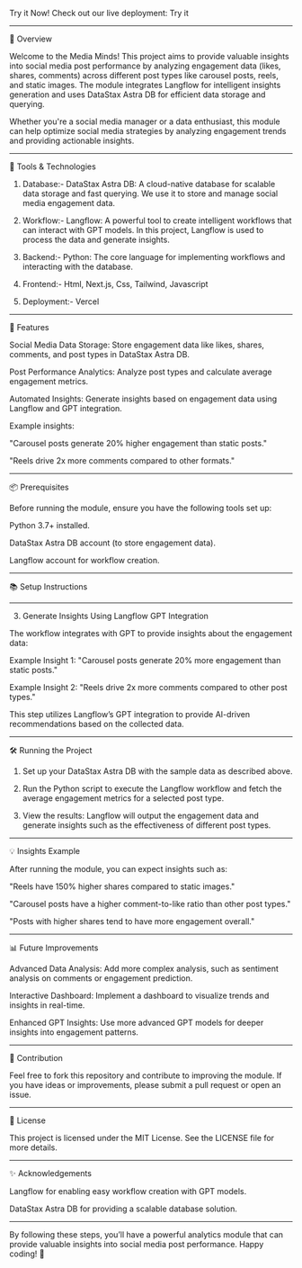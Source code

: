 Try it Now!
Check out our live deployment: Try it

---

🌟 Overview

Welcome to the Media Minds! This project aims to provide valuable insights into social media post performance by analyzing engagement data (likes, shares, comments) across different post types like carousel posts, reels, and static images. The module integrates Langflow for intelligent insights generation and uses DataStax Astra DB for efficient data storage and querying.

Whether you're a social media manager or a data enthusiast, this module can help optimize social media strategies by analyzing engagement trends and providing actionable insights.


---

🔧 Tools & Technologies

1. Database:- DataStax Astra DB: A cloud-native database for scalable data storage and fast querying. We use it to store and manage social media engagement data.

2. Workflow:- Langflow: A powerful tool to create intelligent workflows that can interact with GPT models. In this project, Langflow is used to process the data and generate insights.

3. Backend:- Python: The core language for implementing workflows and interacting with the database.

4. Frontend:- Html, Next.js, Css, Tailwind, Javascript

5. Deployment:- Vercel
---

🚀 Features

Social Media Data Storage: Store engagement data like likes, shares, comments, and post types in DataStax Astra DB.

Post Performance Analytics: Analyze post types and calculate average engagement metrics.

Automated Insights: Generate insights based on engagement data using Langflow and GPT integration.

Example insights:

"Carousel posts generate 20% higher engagement than static posts."

"Reels drive 2x more comments compared to other formats."





---

📦 Prerequisites

Before running the module, ensure you have the following tools set up:

Python 3.7+ installed.

DataStax Astra DB account (to store engagement data).

Langflow account for workflow creation.



---

📚 Setup Instructions


---

3. Generate Insights Using Langflow GPT Integration

The workflow integrates with GPT to provide insights about the engagement data:

Example Insight 1: "Carousel posts generate 20% more engagement than static posts."

Example Insight 2: "Reels drive 2x more comments compared to other post types."


This step utilizes Langflow’s GPT integration to provide AI-driven recommendations based on the collected data.


---

🛠️ Running the Project

1. Set up your DataStax Astra DB with the sample data as described above.


2. Run the Python script to execute the Langflow workflow and fetch the average engagement metrics for a selected post type.


3. View the results: Langflow will output the engagement data and generate insights such as the effectiveness of different post types.




---

💡 Insights Example

After running the module, you can expect insights such as:

"Reels have 150% higher shares compared to static images."

"Carousel posts have a higher comment-to-like ratio than other post types."

"Posts with higher shares tend to have more engagement overall."



---

📊 Future Improvements

Advanced Data Analysis: Add more complex analysis, such as sentiment analysis on comments or engagement prediction.

Interactive Dashboard: Implement a dashboard to visualize trends and insights in real-time.

Enhanced GPT Insights: Use more advanced GPT models for deeper insights into engagement patterns.



---

🤝 Contribution

Feel free to fork this repository and contribute to improving the module. If you have ideas or improvements, please submit a pull request or open an issue.


---

📄 License

This project is licensed under the MIT License. See the LICENSE file for more details.


---

✨ Acknowledgements

Langflow for enabling easy workflow creation with GPT models.

DataStax Astra DB for providing a scalable database solution.



---

By following these steps, you’ll have a powerful analytics module that can provide valuable insights into social media post performance. Happy coding! 🚀
